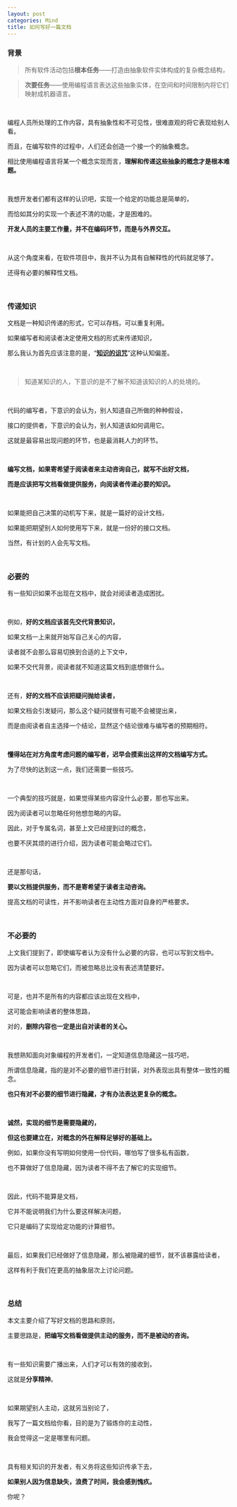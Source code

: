 ```yaml
---
layout: post
categories: Mind
title: 如何写好一篇文档
---
```


### 背景
> 所有软件活动包括**根本任务**——打造由抽象软件实体构成的复杂概念结构，

> **次要任务**——使用编程语言表达这些抽象实体，在空间和时间限制内将它们映射成机器语言。

<br/>

编程人员所处理的工作内容，具有抽象性和不可见性，很难直观的将它表现给别人看。

而且，在编写软件的过程中，人们还会创造一个接一个的抽象概念。

相比使用编程语言将某一个概念实现而言，**理解和传递这些抽象的概念才是根本难题。**

<br/>

我想开发者们都有这样的认识吧，实现一个给定的功能总是简单的，

而恰如其分的实现一个表述不清的功能，才是困难的。

**开发人员的主要工作量，并不在编码环节，而是与外界交互。**

<br/>

从这个角度来看，在软件项目中，我并不认为具有自解释性的代码就足够了。

还得有必要的解释性文档。

<br/>

### 传递知识

文档是一种知识传递的形式，它可以存档，可以重复利用。

如果编写者和阅读者决定使用文档的形式来传递知识，

那么我认为首先应该注意的是，“**[知识的诅咒](https://zh.wikipedia.org/wiki/%E7%9F%A5%E8%AD%98%E7%9A%84%E8%A9%9B%E5%92%92)**”这种认知偏差。

<br/>

> 知道某知识的人，下意识的是不了解不知道该知识的人的处境的。

<br/>

代码的编写者，下意识的会认为，别人知道自己所做的种种假设，

接口的提供者，下意识的会认为，别人知道该如何调用它。

这就是最容易出现问题的环节，也是最消耗人力的环节。

<br/>

**编写文档，如果寄希望于阅读者来主动咨询自己，就写不出好文档，**

**而是应该把写文档看做提供服务，向阅读者传递必要的知识。**

<br/>

如果能把自己决策的动机写下来，就是一篇好的设计文档，

如果能把期望别人如何使用写下来，就是一份好的接口文档。

当然，有计划的人会先写文档。

<br/>

### 必要的

有一些知识如果不出现在文档中，就会对阅读者造成困扰。

<br/>

例如，**好的文档应该首先交代背景知识，**

如果文档一上来就开始写自己关心的内容，

读者就不会那么容易切换到合适的上下文中，

如果不交代背景，阅读者就不知道这篇文档到底想做什么。

<br/>

还有，**好的文档不应该把疑问抛给读者，**

如果文档会引发疑问，那么这个疑问就很有可能不会被提出来，

而是由阅读者自主选择一个结论，显然这个结论很难与编写者的预期相符。

<br/>

**懂得站在对方角度考虑问题的编写者，迟早会摸索出这样的文档编写方式。**

为了尽快的达到这一点，我们还需要一些技巧。

<br/>

一个典型的技巧就是，如果觉得某些内容没什么必要，那也写出来。

因为阅读者可以忽略任何他想忽略的内容。

因此，对于专属名词，甚至上文已经提到过的概念，

也要不厌其烦的进行介绍，因为读者可能会略过它们。

<br/>

还是那句话，

**要以文档提供服务，而不是寄希望于读者主动咨询。**

提高文档的可读性，并不影响读者在主动性方面对自身的严格要求。

<br/>

### 不必要的

上文我们提到了，即使编写者认为没有什么必要的内容，也可以写到文档中。

因为读者可以忽略它们，而被忽略总比没有表述清楚要好。

<br/>

可是，也并不是所有的内容都应该出现在文档中，

这可能会影响读者的整体思路，

对的，**删除内容也一定是出自对读者的关心。**

<br/>

我想熟知面向对象编程的开发者们，一定知道信息隐藏这一技巧吧，

所谓信息隐藏，指的是对不必要的细节进行封装，对外表现出具有整体一致性的概念。

**也只有对不必要的细节进行隐藏，才有办法表达更复杂的概念。**

<br/>

**诚然，实现的细节是需要隐藏的，**

**但这也要建立在，对概念的外在解释足够好的基础上。**

例如，如果你没有写明如何使用一份代码，哪怕写了很多私有函数，

也不算做好了信息隐藏，因为读者不得不去了解它的实现细节。

<br/>

因此，代码不能算是文档，

它并不能说明我们为什么要这样解决问题，

它只是编码了实现给定功能的计算细节。

<br/>

最后，如果我们已经做好了信息隐藏，那么被隐藏的细节，就不该暴露给读者，

这样有利于我们在更高的抽象层次上讨论问题。

<br/>

### 总结

本文主要介绍了写好文档的思路和原则，

主要思路是，**把编写文档看做提供主动的服务，而不是被动的咨询。**

<br/>

有一些知识需要广播出来，人们才可以有效的接收到，

这就是**分享精神**。

<br/>

如果期望别人主动，这就另当别论了，

我写了一篇文档给你看，目的是为了锻炼你的主动性，

我会觉得这一定是哪里有问题。

<br/>

具有相关知识的开发者，有义务将这些知识传承下去，

**如果别人因为信息缺失，浪费了时间，我会感到愧疚。**

你呢？